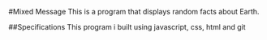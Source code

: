 #Mixed Message
This is a program that displays random facts about Earth.

##Specifications
This program i built using javascript, css, html and git
